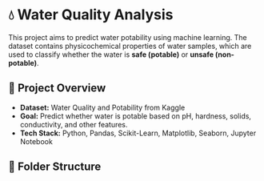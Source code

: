 # 💧 Water Quality Analysis

This project aims to predict water potability using machine learning. The dataset contains physicochemical properties of water samples, which are used to classify whether the water is **safe (potable)** or **unsafe (non-potable)**.

## 📌 Project Overview
- **Dataset:** Water Quality and Potability from Kaggle
- **Goal:** Predict whether water is potable based on pH, hardness, solids, conductivity, and other features.
- **Tech Stack:** Python, Pandas, Scikit-Learn, Matplotlib, Seaborn, Jupyter Notebook

## 📂 Folder Structure
